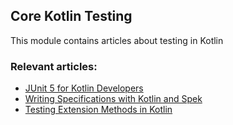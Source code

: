 ## Core Kotlin Testing

This module contains articles about testing in Kotlin

### Relevant articles:
- [JUnit 5 for Kotlin Developers](https://www.baeldung.com/kotlin/junit-5-kotlin)
- [Writing Specifications with Kotlin and Spek](https://www.baeldung.com/kotlin/spek)
- [Testing Extension Methods in Kotlin](https://www.baeldung.com/kotlin/test-extension-methods)
